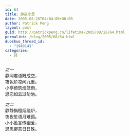 ```yaml
---
id: 64
title: 静夜小思
date: 2005-08-26T04:04:00+00:00
author: Patrick Peng
layout: post
guid: http://patrickpeng.cn/lifetime/2005/08/26/64.html
permalink: /blog/2005/08/64.html
duoshuo_thread_id:
  - "1940141"
categories:
  - 詩
---
```

<p><em>之一      <br /></em>静闻君语既成空，     <br />夜色阶凉问九重。     <br />小亭倚筑烟笼雨，     <br />思恋如云过匆匆。</p>  <p><em>之二      <br /></em>静静旃檀烟绕炉，     <br />夜夜笙语月难孤。     <br />小小笺言传幽爱，     <br />思思卿意日日殊。</p>
